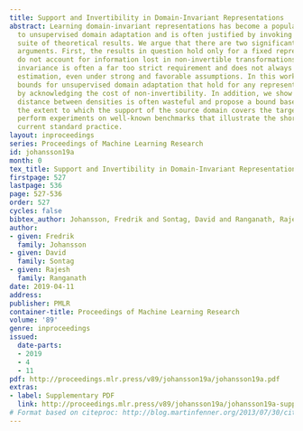 ```yaml
---
title: Support and Invertibility in Domain-Invariant Representations
abstract: Learning domain-invariant representations has become a popular approach
  to unsupervised domain adaptation and is often justified by invoking a particular
  suite of theoretical results. We argue that there are two significant flaws in such
  arguments. First, the results in question hold only for a fixed representation and
  do not account for information lost in non-invertible transformations. Second, domain
  invariance is often a far too strict requirement and does not always lead to consistent
  estimation, even under strong and favorable assumptions. In this work, we give generalization
  bounds for unsupervised domain adaptation that hold for any representation function
  by acknowledging the cost of non-invertibility. In addition, we show that penalizing
  distance between densities is often wasteful and propose a bound based on measuring
  the extent to which the support of the source domain covers the target domain. We
  perform experiments on well-known benchmarks that illustrate the short-comings of
  current standard practice.
layout: inproceedings
series: Proceedings of Machine Learning Research
id: johansson19a
month: 0
tex_title: Support and Invertibility in Domain-Invariant Representations
firstpage: 527
lastpage: 536
page: 527-536
order: 527
cycles: false
bibtex_author: Johansson, Fredrik and Sontag, David and Ranganath, Rajesh
author:
- given: Fredrik
  family: Johansson
- given: David
  family: Sontag
- given: Rajesh
  family: Ranganath
date: 2019-04-11
address: 
publisher: PMLR
container-title: Proceedings of Machine Learning Research
volume: '89'
genre: inproceedings
issued:
  date-parts:
  - 2019
  - 4
  - 11
pdf: http://proceedings.mlr.press/v89/johansson19a/johansson19a.pdf
extras:
- label: Supplementary PDF
  link: http://proceedings.mlr.press/v89/johansson19a/johansson19a-supp.pdf
# Format based on citeproc: http://blog.martinfenner.org/2013/07/30/citeproc-yaml-for-bibliographies/
---
```

